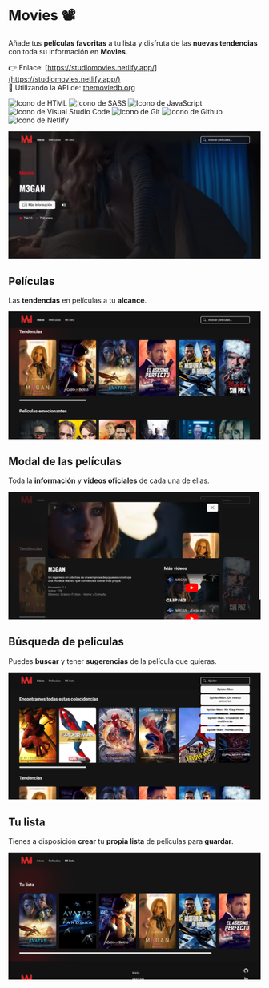 # Movies 📽️

Añade tus **películas favoritas** a tu lista y disfruta de las **nuevas tendencias** con toda su información en **Movies**.

👉 Enlace: [https://studiomovies.netlify.app/](https://studiomovies.netlify.app/)  
📢 Utilizando la API de: [themoviedb.org](https://developers.themoviedb.org/3/getting-started/introduction)

<p align="left">
  <img src="https://img.shields.io/badge/HTML5-E34F26?style=for-the-badge&logo=html5&logoColor=white" alt="Icono de HTML">
  <img src="https://img.shields.io/badge/Sass-CC6699?style=for-the-badge&logo=sass&logoColor=white" alt="Icono de SASS">
  <img src="https://img.shields.io/badge/JavaScript-323330?style=for-the-badge&logo=javascript&logoColor=F7DF1E" alt="Icono de JavaScript">
  <img src="https://img.shields.io/badge/Visual_Studio_Code-0078D4?style=for-the-badge&logo=visual%20studio%20code&logoColor=white" alt="Icono de Visual Studio Code">
  <img src="https://img.shields.io/badge/GIT-E44C30?style=for-the-badge&logo=git&logoColor=white" alt="Icono de Git">
  <img src="https://img.shields.io/badge/GitHub-100000?style=for-the-badge&logo=github&logoColor=white" alt="Icono de Github">
  <img src="https://img.shields.io/badge/Netlify-00C7B7?style=for-the-badge&logo=netlify&logoColor=white" alt="Icono de Netlify">
</p>

![Hero de Movies](./images/readme/hero.png)

## Películas

Las **tendencias** en películas a tu **alcance**.

![Películas de Movies](./images/readme/movies.png)

## Modal de las películas

Toda la **información** y **videos oficiales** de cada una de ellas.

![Toda la información de películas en Movies](./images/readme/data.png)

## Búsqueda de películas

Puedes **buscar** y tener **sugerencias** de la película que quieras.

![Búsqueda de películas en Movies](./images/readme/search.png)

## Tu lista

Tienes a disposición **crear** tu **propia lista** de películas para **guardar**.

![Lista de películas en Movies](./images/readme/list.png)
